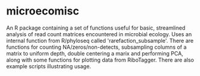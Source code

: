 # microecomisc
An R package containing a set of functions useful for basic, streamlined analysis of read count matrices encountered in microbial ecology. Uses an internal function from R/phyloseq called 'rarefaction_subsample'. There are functions for counting NA/zeros/non-detects, subsampling columns of a matrix to uniform depth, double centering a marix and performing PCA, along with some functions for plotting data from RiboTagger. There are also example scripts illustrating usage. 
